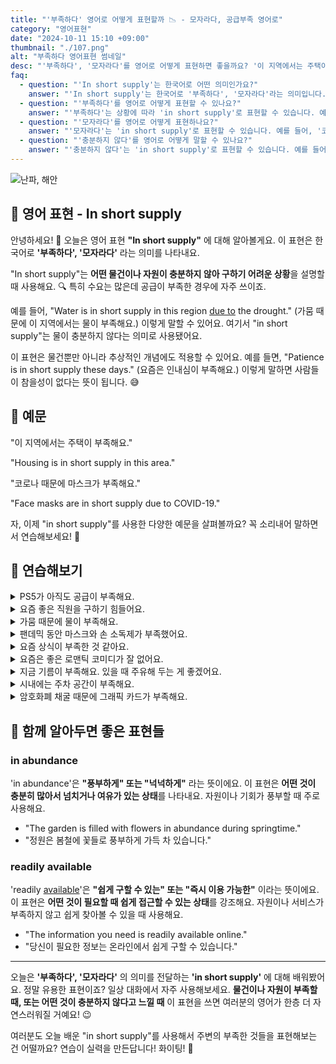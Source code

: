 ```yaml
---
title: "'부족하다' 영어로 어떻게 표현할까 📉 - 모자라다, 공급부족 영어로"
category: "영어표현"
date: "2024-10-11 15:10 +09:00"
thumbnail: "./107.png"
alt: "부족하다 영어표현 썸네일"
desc: "'부족하다', '모자라다'를 영어로 어떻게 표현하면 좋을까요? '이 지역에서는 주택이 부족해요.', '코로나 때문에 마스크가 부족해요.' 등을 영어로 표현하는 법을 배워봅시다. 다양한 예문을 통해서 연습하고 본인의 표현으로 만들어 보세요."
faq:
  - question: "'In short supply'는 한국어로 어떤 의미인가요?"
    answer: "'In short supply'는 한국어로 '부족하다', '모자라다'라는 의미입니다. 어떤 물건이나 자원이 충분하지 않아 구하기 어려운 상황을 설명할 때 사용합니다."
  - question: "'부족하다'를 영어로 어떻게 표현할 수 있나요?"
    answer: "'부족하다'는 상황에 따라 'in short supply'로 표현할 수 있습니다. 예를 들어, '이 지역에서는 주택이 부족해요'는 'Housing is in short supply in this area'로 말할 수 있습니다."
  - question: "'모자라다'를 영어로 어떻게 표현하나요?"
    answer: "'모자라다'는 'in short supply'로 표현할 수 있습니다. 예를 들어, '코로나 때문에 마스크가 모자라요'는 'Face masks are in short supply due to COVID-19'로 말할 수 있습니다."
  - question: "'충분하지 않다'를 영어로 어떻게 말할 수 있나요?"
    answer: "'충분하지 않다'는 'in short supply'로 표현할 수 있습니다. 예를 들어, '요즘은 인내심이 충분하지 않아요'는 'Patience is in short supply these days'로 말할 수 있습니다."
---
```


![난파, 해안](./107-1.jpg)

## 🌟 영어 표현 - In short supply

안녕하세요! 👋 오늘은 영어 표현 **"In short supply"** 에 대해 알아볼게요. 이 표현은 한국어로 **'부족하다', '모자라다'** 라는 의미를 나타내요.

"In short supply"는 **어떤 물건이나 자원이 충분하지 않아 구하기 어려운 상황**을 설명할 때 사용해요. 🔍 특히 수요는 많은데 공급이 부족한 경우에 자주 쓰이죠.

예를 들어, "Water is in short supply in this region [due to](/blog/in-english/335.due-to/) the drought." (가뭄 때문에 이 지역에서는 물이 부족해요.) 이렇게 말할 수 있어요. 여기서 "in short supply"는 물이 충분하지 않다는 의미로 사용됐어요.

이 표현은 물건뿐만 아니라 추상적인 개념에도 적용할 수 있어요. 예를 들면, "Patience is in short supply these days." (요즘은 인내심이 부족해요.) 이렇게 말하면 사람들이 참을성이 없다는 뜻이 됩니다. 😅

## 📖 예문

"이 지역에서는 주택이 부족해요."

"Housing is in short supply in this area."

"코로나 때문에 마스크가 부족해요."

"Face masks are in short supply due to COVID-19."

자, 이제 "in short supply"를 사용한 다양한 예문을 살펴볼까요? 꼭 소리내어 말하면서 연습해보세요! 🚀

## 💬 연습해보기

<details>
<summary>PS5가 아직도 공급이 부족해요.</summary>
<span>PS5s are <a href="/blog/in-english/254.still/">still</a> in short supply.</span>
</details>

<details>
<summary>요즘 좋은 직원을 구하기 힘들어요.</summary>
<span>Man, good employees are in short supply these days.</span>
</details>

<details>
<summary>가뭄 때문에 물이 부족해요.</summary>
<span>With this drought, water's in short supply.</span>
</details>

<details>
<summary>팬데믹 동안 마스크와 손 소독제가 부족했어요.</summary>
<span>During the pandemic, masks and hand sanitizer were in short supply.</span>
</details>

<details>
<summary>요즘 상식이 부족한 것 같아요.</summary>
<span>Common sense seems to be in short supply lately.</span>
</details>

<details>
<summary>요즘은 좋은 로맨틱 코미디가 잘 없어요.</summary>
<span>Good romcoms are in short supply these days.</span>
</details>

<details>
<summary>지금 기름이 부족해요. 있을 때 주유해 두는 게 좋겠어요.</summary>
<span>Gas is in short supply right now. Better fill up your tank while you can.</span>
</details>

<details>
<summary>시내에는 주차 공간이 부족해요.</summary>
<span>Parking spots are in short supply downtown.</span>
</details>

<details>
<summary>암호화폐 채굴 때문에 그래픽 카드가 부족해요.</summary>
<span>Graphic cards are in short supply due to crypto mining.</span>
</details>

## 🤝 함께 알아두면 좋은 표현들

### in abundance

'in abundance'은 **"풍부하게" 또는 "넉넉하게"** 라는 뜻이에요. 이 표현은 **어떤 것이 충분히 많아서 넘치거나 여유가 있는 상태**를 나타내요. 자원이나 기회가 풍부할 때 주로 사용해요.

- "The garden is filled with flowers in abundance during springtime."
- "정원은 봄철에 꽃들로 풍부하게 가득 차 있습니다."

### readily available

'readily [available](/blog/in-english/188.available/)'은 **"쉽게 구할 수 있는" 또는 "즉시 이용 가능한"** 이라는 뜻이에요. 이 표현은 **어떤 것이 필요할 때 쉽게 접근할 수 있는 상태**를 강조해요. 자원이나 서비스가 부족하지 않고 쉽게 찾아볼 수 있을 때 사용해요.

- "The information you need is readily available online."
- "당신이 필요한 정보는 온라인에서 쉽게 구할 수 있습니다."

---

오늘은 **'부족하다', '모자라다'** 의 의미를 전달하는 **'in short supply'** 에 대해 배워봤어요. 정말 유용한 표현이죠? 일상 대화에서 자주 사용해보세요. **물건이나 자원이 부족할 때, 또는 어떤 것이 충분하지 않다고 느낄 때** 이 표현을 쓰면 여러분의 영어가 한층 더 자연스러워질 거예요! 😉

여러분도 오늘 배운 "in short supply"를 사용해서 주변의 부족한 것들을 표현해보는 건 어떨까요? 연습이 실력을 만든답니다! 화이팅! 💪
